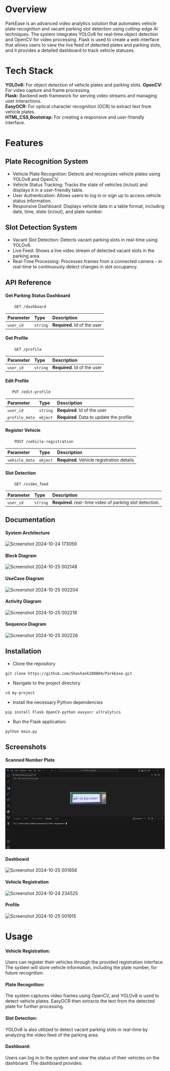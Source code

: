 
# Overview

ParkEase is an advanced video analytics solution that automates vehicle plate recognition and vacant parking slot detection using cutting-edge AI techniques. The system integrates YOLOv8 for real-time object detection and OpenCV for video processing. Flask is used to create a web interface that allows users to view the live feed of detected plates and parking slots, and it provides a detailed dashboard to track vehicle statuses.

# Tech Stack

**YOLOv8:** For object detection of vehicle plates and parking slots.
**OpenCV:** For video capture and frame processing.   
**Flask:** Backend web framework for serving video streams and managing user interactions.  
**EasyOCR:** For optical character recognition (OCR) to extract text from vehicle plates.  
**HTML,CSS,Bootstrap:** For creating a responsive and user-friendly interface.

# Features
## Plate Recognition System
- Vehicle Plate Recognition: Detects and recognizes vehicle plates using YOLOv8 and OpenCV.
- Vehicle Status Tracking: Tracks the state of vehicles (in/out) and displays it in a user-friendly table.
- User Authentication: Allows users to log in or sign up to access vehicle status information.
- Responsive Dashboard: Displays vehicle data in a table format, including date, time, state (in/out), and plate number.

## Slot Detection System
- Vacant Slot Detection: Detects vacant parking slots in real-time using YOLOv8.
- Live Feed: Shows a live video stream of detected vacant slots in the parking area.
- Real-Time Processing: Processes frames from a connected camera - in real-time to continuously detect changes in slot occupancy.


## API Reference

#### Get Parking Status Dashboard
```http
    GET /dashboard
```

| Parameter | Type     | Description                  |
| :-------- | :------- | :-------------------------   |
| `user_id` | `string` | **Required**. Id of the user |

#### Get Profile

```http
    GET /profile
```
| Parameter | Type     | Description                  |
| :-------- | :------- | :-------------------------   |
| `user_id` | `string` | **Required**. Id of the user |

#### Edit Profile

```http
   PUT /edit-profile
```
| Parameter           | Type     | Description                                   |
| :--------           | :------- | :--------------------------------             |
| `user_id`           | `string` | **Required**. Id of the user                  |
| `profile_data`      | `object` | **Required**. Data to update the profile      |

#### Register Vehicle
```http
    POST /vehicle-registration
```
| Parameter      | Type     | Description                                |
| :--------      | :------- | :-------------------------                 |
| `vehicle_data` | `object` | **Required**. Vehicle registration details |


#### Slot Detection
```http
    GET /video_feed
```
| Parameter | Type     | Description                  |
| :-------- | :------- | :-------------------------   |
| `user_id` | `string` | **Required**. real-time video of parking slot detection. |


## Documentation
#### System Architecture
![Screenshot 2024-10-24 173059](https://github.com/user-attachments/assets/f5411ee1-970a-4ad4-be46-e517157f7174)

#### Block Diagram
![Screenshot 2024-10-25 002148](https://github.com/user-attachments/assets/20be5c6d-dbcd-4463-b179-6e5df312fcd9)

#### UseCase Diagram
![Screenshot 2024-10-25 002204](https://github.com/user-attachments/assets/0207061d-2f52-41a5-9cbf-91b93692df9f)


#### Activity Diagram
![Screenshot 2024-10-25 002218](https://github.com/user-attachments/assets/b1bb2b85-e618-4faf-8b84-e7fd6cebef8a)


#### Sequence Diagram
![Screenshot 2024-10-25 002226](https://github.com/user-attachments/assets/6291fac4-2af1-4349-a2fe-d173dd6c909c)



## Installation

- Clone the repository
```
git clone https://github.com/Shashank280804/ParkEase.git
```
- Navigate to the project directory
```
cd my-project
```  
- Install the necessary Python dependencies    
```
pip install Flask OpenCV-python easyocr ultralytics
```
- Run the Flask application:
```
python main.py
```

## Screenshots

#### Scanned Number Plate
![alt text](image.png)

#### Dashboard
![Screenshot 2024-10-25 001856](https://github.com/user-attachments/assets/64c0260f-2e25-4294-baab-4eb44fb7b159)

#### Vehicle Registration
![Screenshot 2024-10-24 234525](https://github.com/user-attachments/assets/7449882f-6ab3-4a5e-93ae-915a28207792)


#### Profile
![Screenshot 2024-10-25 001915](https://github.com/user-attachments/assets/d244bfa8-5234-4a71-8997-1b980cdd0b94)





# Usage
#### Vehicle Registration:
Users can register their vehicles through the provided registration interface. The system will store vehicle information, including the plate number, for future recognition.  
#### Plate Recognition:
The system captures video frames using OpenCV, and YOLOv8 is used to detect vehicle plates. EasyOCR then extracts the text from the detected plate for further processing.
#### Slot Detection:
YOLOv8 is also utilized to detect vacant parking slots in real-time by analyzing the video feed of the parking area.
#### Dashboard:
Users can log in to the system and view the status of their vehicles on the dashboard. The dashboard provides:

